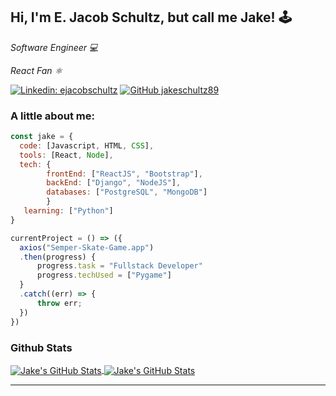 <h2> Hi, I'm E. Jacob Schultz, but call me Jake! 🕹</h2>

<p><em>Software Engineer 💻</em></p> 
<p><em>React Fan ⚛️</em></p> 

[![Linkedin: ejacobschultz](https://img.shields.io/badge/-ejacobschultz-blue?style=flat-square&logo=Linkedin&logoColor=white&link=https://www.linkedin.com/in/ejacobschultz/)](https://www.linkedin.com/in/ejacobschultz/)
[![GitHub jakeschultz89](https://img.shields.io/github/followers/jakeschultz89?label=follow&style=social)](https://github.com/jakeschultz89)

### A little about me:  

```javascript
const jake = {
  code: [Javascript, HTML, CSS],
  tools: [React, Node],
  tech: {
        frontEnd: ["ReactJS", "Bootstrap"], 
        backEnd: ["Django", "NodeJS"],
        databases: ["PostgreSQL", "MongoDB"]
        }
   learning: ["Python"]
}

currentProject = () => ({
  axios("Semper-Skate-Game.app")
  .then(progress) {
      progress.task = "Fullstack Developer"
      progress.techUsed = ["Pygame"]
  }
  .catch((err) => {
      throw err;
  })
})


```
### Github Stats
<a href="https://github.com/jakeschultz89/jakeschultz89">
  <img align="center" src="https://github-readme-stats.vercel.app/api/top-langs/?username=jakeschultz89&hide=c%2B%2B,c,html&title_color=6aa6f8&text_color=8a919a&icon_color=6aa6f8&bg_color=0e1116" alt="Jake's GitHub Stats" />
</a>

<a href="https://github.com/jakeschultz89/jakeschultz89">
  <img align="center" src="https://github-readme-stats.vercel.app/api?username=jakeschultz89&show_icons=true&line_height=27&count_private=true&title_color=6aa6f8&text_color=8a919a&icon_color=6aa6f8&bg_color=0e1116" alt="Jake's GitHub Stats" />
</a>

---
